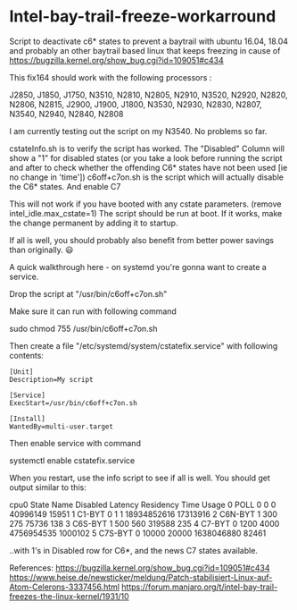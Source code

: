 # Intel-bay-trail-freeze-workarround
Script to deactivate c6* states to prevent a baytrail with ubuntu 16.04, 18.04 and probably an other baytrail based linux that keeps freezing in cause of https://bugzilla.kernel.org/show_bug.cgi?id=109051#c434

This fix164 should work with the following processors :

J2850, J1850, J1750, N3510, N2810, N2805, N2910, N3520, N2920, N2820, N2806, N2815, J2900, J1900, J1800, N3530, N2930, N2830, N2807, N3540, N2940, N2840, N2808

I am currently testing out the script on my N3540. No problems so far.

cstateInfo.sh is to verify the script has worked. The "Disabled" Column will show a "1" for disabled states (or you take a look before running 
the script and after to check whether the offending C6* states have not been used [ie no change in 'time'])
c6off+c7on.sh is the script which will actually disable the C6* states. And enable C7

This will not work if you have booted with any cstate parameters. (remove intel_idle.max_cstate=1)
The script should be run at boot. If it works, make the change permanent by adding it to startup.

If all is well, you should probably also benefit from better power savings than originally. :smiley:



A quick walkthrough here - on systemd you're gonna want to create a service.

Drop the script at "/usr/bin/c6off+c7on.sh"

Make sure it can run with following command

sudo chmod 755 /usr/bin/c6off+c7on.sh

Then create a file "/etc/systemd/system/cstatefix.service"
with following contents:

    [Unit]
    Description=My script

    [Service]
    ExecStart=/usr/bin/c6off+c7on.sh

    [Install]
    WantedBy=multi-user.target

Then enable service with command

systemctl enable cstatefix.service

When you restart, use the info script to see if all is well.
You should get output similar to this:

cpu0 State  Name     Disabled  Latency  Residency         Time     Usage
         0  POLL            0        0          0     40996149     15951
         1  C1-BYT          0        1          1  18934852616  17313916
         2  C6N-BYT         1      300        275        75736       138
         3  C6S-BYT         1      500        560       319588       235
         4  C7-BYT          0     1200       4000   4756954535   1000102
         5  C7S-BYT         0    10000      20000   1638046880     82461

..with 1's in Disabled row for C6*, and the news C7 states available.

References:
https://bugzilla.kernel.org/show_bug.cgi?id=109051#c434
https://www.heise.de/newsticker/meldung/Patch-stabilisiert-Linux-auf-Atom-Celerons-3337456.html
https://forum.manjaro.org/t/intel-bay-trail-freezes-the-linux-kernel/1931/10
